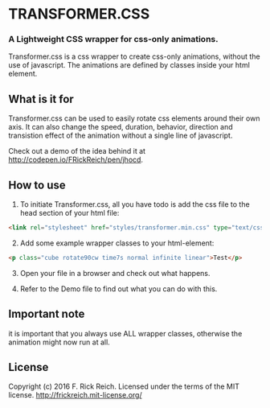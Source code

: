 # TRANSFORMER.CSS

### A Lightweight CSS wrapper for css-only animations.

Transformer.css is a css wrapper to create css-only animations, without the use of javascript. The animations are defined by classes inside your html element. 

## What is it for
Transformer.css can be used to easily rotate css elements around their own axis. It can also change the speed, duration, behavior, direction and transistion effect of the animation without a single line of javascript.

Check out a demo of the idea behind it at <http://codepen.io/FRickReich/pen/jhocd>.

## How to use
1. To initiate Transformer.css, all you have todo is add the css file to the head section of your html file:

```html
<link rel="stylesheet" href="styles/transformer.min.css" type="text/css">
```

2. Add some example wrapper classes to your html-element:
```html
<p class="cube rotate90cw time7s normal infinite linear">Test</p>
```

3. Open your file in a browser and check out what happens.

3. Refer to the Demo file to find out what you can do with this.

## Important note
it is important that you always use ALL wrapper classes, otherwise the animation might now run at all.

## License
Copyright (c) 2016 F. Rick Reich. Licensed under the terms of the MIT license.
http://frickreich.mit-license.org/